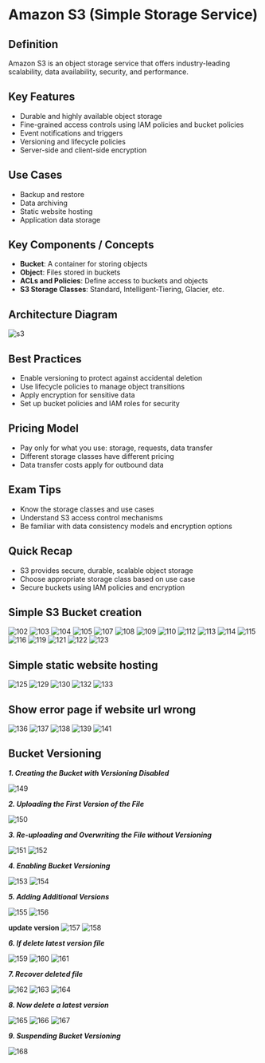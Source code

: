 
# Amazon S3 (Simple Storage Service)

## Definition
Amazon S3 is an object storage service that offers industry-leading scalability, data availability, security, and performance.

## Key Features
- Durable and highly available object storage  
- Fine-grained access controls using IAM policies and bucket policies  
- Event notifications and triggers  
- Versioning and lifecycle policies  
- Server-side and client-side encryption  

## Use Cases
- Backup and restore  
- Data archiving  
- Static website hosting  
- Application data storage  

## Key Components / Concepts
- **Bucket**: A container for storing objects  
- **Object**: Files stored in buckets  
- **ACLs and Policies**: Define access to buckets and objects  
- **S3 Storage Classes**: Standard, Intelligent-Tiering, Glacier, etc.  

## Architecture Diagram
![s3](https://github.com/user-attachments/assets/76490b3f-a82e-4af0-bdf8-8a54ca9dd403)


## Best Practices
- Enable versioning to protect against accidental deletion  
- Use lifecycle policies to manage object transitions  
- Apply encryption for sensitive data  
- Set up bucket policies and IAM roles for security  

## Pricing Model
- Pay only for what you use: storage, requests, data transfer  
- Different storage classes have different pricing  
- Data transfer costs apply for outbound data  

## Exam Tips
- Know the storage classes and use cases  
- Understand S3 access control mechanisms  
- Be familiar with data consistency models and encryption options  

## Quick Recap
- S3 provides secure, durable, scalable object storage  
- Choose appropriate storage class based on use case  
- Secure buckets using IAM policies and encryption


## Simple S3 Bucket creation 

![102](https://github.com/user-attachments/assets/ced077c7-0363-4af8-8a01-160ed7cf75c3)
![103](https://github.com/user-attachments/assets/c307f20e-1de0-4232-b828-f17a20e07485)
![104](https://github.com/user-attachments/assets/3d9f85b7-e381-4d04-a22d-63860117721d)
![105](https://github.com/user-attachments/assets/8bca7465-141f-4ff6-9c23-5c7efb40bb63)
![107](https://github.com/user-attachments/assets/98c7803c-e36c-4be4-b11f-5b4b055cbb26)
![108](https://github.com/user-attachments/assets/322d1a99-0a19-4615-9ab7-37e02a3ce85d)
![109](https://github.com/user-attachments/assets/9a327599-e639-4cee-a452-91a15e63fc03)
![110](https://github.com/user-attachments/assets/f3fac5be-a514-4e27-856a-37aa18074618)
![112](https://github.com/user-attachments/assets/e9458f1d-062e-4cdd-b415-763e22021996)
![113](https://github.com/user-attachments/assets/7c410ac7-1e7c-4e9d-99f8-8b5595083ba5)
![114](https://github.com/user-attachments/assets/7dac783e-326c-4dbd-b592-95968d2a0e83)
![115](https://github.com/user-attachments/assets/37466f0f-8fa9-4af5-be6d-50706ed1d019)
![116](https://github.com/user-attachments/assets/63da62d3-fa31-4b5d-8fb9-494cd4554382)
![119](https://github.com/user-attachments/assets/1fa69f46-cd1c-40cc-afa8-984ccac0aba2)
![121](https://github.com/user-attachments/assets/a4893fe2-4d2f-4883-b4d8-98de69eb908d)
![122](https://github.com/user-attachments/assets/74eeb6ce-d29a-4dc8-aa75-017ec4079e2a)
![123](https://github.com/user-attachments/assets/7ca82ca8-f555-42bd-82cd-90b25fb90e1a)


## Simple static website hosting

![125](https://github.com/user-attachments/assets/55f45c14-8774-4735-abd7-e4419394437e)
![129](https://github.com/user-attachments/assets/dcde9a04-472b-42c3-b667-ffc9a01b558b)
![130](https://github.com/user-attachments/assets/c8845efa-f2fb-4156-9d79-de2e43078847)
![132](https://github.com/user-attachments/assets/e73a806f-3e16-4262-8866-6159d25de9d0)
![133](https://github.com/user-attachments/assets/0a6c98f1-7b24-44c3-b230-dc2fcc751b32)


## Show error page if website url wrong

![136](https://github.com/user-attachments/assets/52b7ddf6-33ee-4707-a1eb-f91ad2ae1e4c)
![137](https://github.com/user-attachments/assets/281ad8c0-ffbc-4db4-8e28-7b9b6a720920)
![138](https://github.com/user-attachments/assets/d9d4f21c-b86b-4a11-b5f3-8ae254fa723e)
![139](https://github.com/user-attachments/assets/4f85ecad-540d-4c3e-b11e-1d959d488499)
![141](https://github.com/user-attachments/assets/00d1b9ed-501f-4dbd-95a3-988eac57f1f1)



## Bucket Versioning

***1. Creating the Bucket with Versioning Disabled***

![149](https://github.com/user-attachments/assets/f5dda1dd-e3ae-49ad-94b7-2269e975945b)



***2. Uploading the First Version of the File***

![150](https://github.com/user-attachments/assets/fe57f99e-ba17-4e0a-b8d6-4846543bcfe2)



***3. Re-uploading and Overwriting the File without Versioning***

![151](https://github.com/user-attachments/assets/e9fd28b3-11bf-438e-82f1-b5f2c9da67c2)
![152](https://github.com/user-attachments/assets/b4ef8d76-e51f-45c6-8209-f2d0463f3fc8)



***4. Enabling Bucket Versioning***

![153](https://github.com/user-attachments/assets/01a36c3f-5fc8-4d9d-ae97-344b13d72dea)
![154](https://github.com/user-attachments/assets/fbc6c541-916a-4ce9-9426-27e623020ab0)



***5. Adding Additional Versions***

![155](https://github.com/user-attachments/assets/54ab359b-f195-4ba5-b921-86e0daed3dab)
![156](https://github.com/user-attachments/assets/11070d74-2917-4f27-92e9-0d8280f3f56c)

**update version**
![157](https://github.com/user-attachments/assets/89a19c1c-256f-4d9c-aba3-ecc40122eed4)
![158](https://github.com/user-attachments/assets/29366cf3-c17d-4ff8-9e2c-4bae6abbca4e)


***6. If delete latest version file***

![159](https://github.com/user-attachments/assets/5486fc62-5117-4e99-8f98-126c1d59f732)
![160](https://github.com/user-attachments/assets/56d1082e-34c8-4d9d-8efc-c2389c508b8d)
![161](https://github.com/user-attachments/assets/46360eca-a7b5-4fee-8eb2-11f86d22149b)


***7. Recover deleted file***

![162](https://github.com/user-attachments/assets/ab32f551-99d3-4ecc-b1cc-91da7059a976)
![163](https://github.com/user-attachments/assets/23be6c9b-161a-43d7-98d8-e852fe82e542)
![164](https://github.com/user-attachments/assets/f00ed184-f20b-4730-80f1-3366d63b7207)


***8. Now delete a latest version***

![165](https://github.com/user-attachments/assets/096ce8c3-fb94-449f-a731-7484c1111870)
![166](https://github.com/user-attachments/assets/6de05227-c023-4098-af53-3b1f6696c15d)
![167](https://github.com/user-attachments/assets/6c4c8a7f-db38-4638-a7c6-52255a87bad2)



***9. Suspending Bucket Versioning***

![168](https://github.com/user-attachments/assets/7e0a262c-bf55-4b9b-b6ba-3ae64d200b38)






